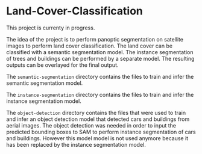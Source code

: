 # Land-Cover-Classification

This project is currenty in progress.

The idea of the project is to perform panoptic segmentation on satellite images to perform land cover classification. The land cover can be classified with a semantic segmentation model. The instance segmentation of trees and buildings can be performed by a separate model. The resulting outputs can be overlayed for the final output.

The `semantic-segmentation` directory contains the files to train and infer the semantic segmentation model.

The `instance-segmentation` directory contains the files to train and infer the instance segmentation model.

The `object-detection` directory contains the files that were used to train and infer an object detection model that detected cars and buildings from aerial images. The object detection was needed in order to input the predicted bounding boxes to SAM to perform instance segmentation of cars and buildings. However this model model is not used anymore because it has been replaced by the instance segmentation model.
